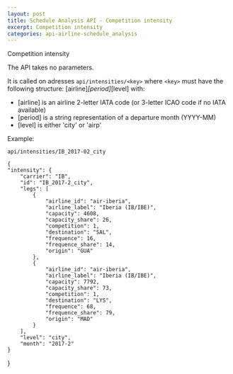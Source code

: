 ```yaml
---
layout: post
title: Schedule Analysis API - Competition intensity
excerpt: Competition intensity
categories: api-airline-schedule_analysis
---
```


Competition intensity

The API takes no parameters.

It is called on adresses <code>api/intensities/&lt;key&gt;</code> where <code>&lt;key&gt;</code> must have the following structure: \[airline\]_\[period\]_\[level\] with: 
* \[airline\] is an airline 2-letter IATA code (or 3-letter ICAO code if no IATA available)
* \[period\] is a string representation of a departure month (YYYY-MM)
* \[level\] is either 'city' or 'airp'

Example:

    api/intensities/IB_2017-02_city

    {
    "intensity": {
        "carrier": "IB", 
        "id": "IB_2017-2_city", 
        "legs": [
            {
                "airline_id": "air-iberia", 
                "airline_label": "Iberia (IB/IBE)", 
                "capacity": 4608, 
                "capacity_share": 26, 
                "competition": 1, 
                "destination": "SAL", 
                "frequence": 16, 
                "frequence_share": 14, 
                "origin": "GUA"
            }, 
            {
                "airline_id": "air-iberia", 
                "airline_label": "Iberia (IB/IBE)", 
                "capacity": 7792, 
                "capacity_share": 73, 
                "competition": 1, 
                "destination": "LYS", 
                "frequence": 68, 
                "frequence_share": 79, 
                "origin": "MAD"
            }
        ], 
        "level": "city", 
        "month": "2017-2"
    }
}
